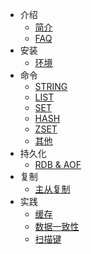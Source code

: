 <!-- docs/_sidebar.md -->

- 介绍
  - [简介](/introduction/preface.md)
  - [FAQ](/introduction/faq.md)
- 安装
  - [环境](/install/installation.md)
- 命令
  - [STRING](/commands/string.md)
  - [LIST](/commands/list.md) 
  - [SET](/commands/set.md)
  - [HASH](/commands/hash.md)
  - [ZSET](/commands/zset.md)
  - [其他](/commands/others.md)
- 持久化
  - [RDB & AOF](/persistence/rdbaof.md)
- 复制
  - [主从复制](/replica/masterSlave.md)
- 实践
  - [缓存](/practice/cache.md)
  - [数据一致性](/practice/consistency.md)
  - [扫描键](/practice/scanKey.md)
